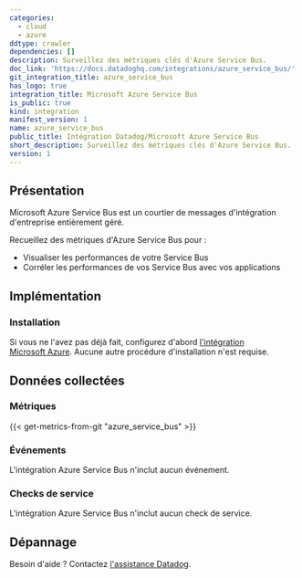 ```yaml
---
categories:
  - cloud
  - azure
ddtype: crawler
dependencies: []
description: Surveillez des métriques clés d'Azure Service Bus.
doc_link: 'https://docs.datadoghq.com/integrations/azure_service_bus/'
git_integration_title: azure_service_bus
has_logo: true
integration_title: Microsoft Azure Service Bus
is_public: true
kind: integration
manifest_version: 1
name: azure_service_bus
public_title: Intégration Datadog/Microsoft Azure Service Bus
short_description: Surveillez des métriques clés d'Azure Service Bus.
version: 1
---
```

## Présentation
Microsoft Azure Service Bus est un courtier de messages d'intégration d'entreprise entièrement géré.

Recueillez des métriques d'Azure Service Bus pour :

* Visualiser les performances de votre Service Bus
* Corréler les performances de vos Service Bus avec vos applications

## Implémentation
### Installation

Si vous ne l'avez pas déjà fait, configurez d'abord [l'intégration Microsoft Azure][1]. Aucune autre procédure d'installation n'est requise.

## Données collectées
### Métriques
{{< get-metrics-from-git "azure_service_bus" >}}


### Événements
L'intégration Azure Service Bus n'inclut aucun événement.

### Checks de service
L'intégration Azure Service Bus n'inclut aucun check de service.

## Dépannage
Besoin d'aide ? Contactez [l'assistance Datadog][3].

[1]: https://docs.datadoghq.com/fr/integrations/azure
[2]: https://github.com/DataDog/dogweb/blob/prod/integration/azure_service_bus/azure_service_bus_metadata.csv
[3]: https://docs.datadoghq.com/fr/help


